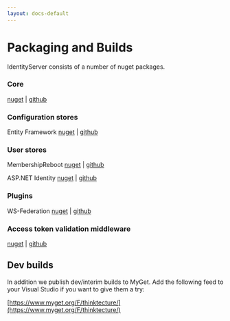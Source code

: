 ```yaml
---
layout: docs-default
---
```


# Packaging and Builds

IdentityServer consists of a number of nuget packages.

### Core

[nuget](https://www.nuget.org/packages/Thinktecture.IdentityServer.v3/) | [github](https://github.com/thinktecture/Thinktecture.IdentityServer.v3)

### Configuration stores

Entity Framework [nuget](https://www.nuget.org/packages/Thinktecture.IdentityServer.v3.EntityFramework/) | [github](https://github.com/thinktecture/Thinktecture.IdentityServer.v3.EntityFramework)

### User stores

MembershipReboot [nuget](https://www.nuget.org/packages/Thinktecture.IdentityServer.v3.MembershipReboot/) | [github](https://github.com/thinktecture/Thinktecture.IdentityServer.v3.MembershipReboot)

ASP.NET Identity [nuget](https://www.nuget.org/packages/Thinktecture.IdentityServer.v3.AspNetIdentity/) | [github](https://github.com/thinktecture/Thinktecture.IdentityServer.v3.AspNetIdentity)

### Plugins

WS-Federation [nuget](https://www.nuget.org/packages/Thinktecture.IdentityServer.v3.WsFederation/) | [github](https://github.com/thinktecture/Thinktecture.IdentityServer.v3.WsFederation)

### Access token validation middleware

[nuget](https://www.nuget.org/packages/Thinktecture.IdentityServer.v3.AccessTokenValidation/) | [github](https://github.com/thinktecture/Thinktecture.IdentityServer.v3.AccessTokenValidation)

## Dev builds

In addition we publish dev/interim builds to MyGet.
Add the following feed to your Visual Studio if you want to give them a try:

[https://www.myget.org/F/thinktecture/](https://www.myget.org/F/thinktecture/)
